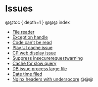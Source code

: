 # Issues
@@toc { depth=1 }
@@@ index

* [File reader](filereader/index.md)
* [Exception handle](exceptionhandle/index.md)
* [Code can't be read](codeStyle/inde.md)
* [Play UI cache issue](playui/index.md)
* [CP web display issue](uidisplay/index.md)
* [Suppress insecurerequestwarning](warningmessage/index.md)
* [Cache for slow query](cacheforslowquery/index.md)
* [DB issue process large file](dbsavefail/index.md)
* [Date time filed](datefield/index.md)
* [Nginx headers with undersocore](nginxHeaders/index.md)
@@@